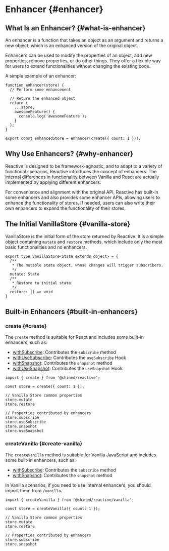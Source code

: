 # Enhancer {#enhancer}

## What Is an Enhancer? {#what-is-enhancer}

An enhancer is a function that takes an object as an argument and returns a new object, which is an enhanced version of the original object.

Enhancers can be used to modify the properties of an object, add new properties, remove properties, or do other things. They offer a flexible way for users to extend functionalities without changing the existing code.

A simple example of an enhancer:

```tsx
function enhancer(store) {
  // Perform some enhancement

  // Return the enhanced object
  return {
    ...store,
    awesomeFeature() {
      console.log('awesomeFeature');
    }
  };
}

export const enhancedStore = enhancer(create({ count: 1 }));
```

## Why Use Enhancers? {#why-enhancer}

Reactive is designed to be framework-agnostic, and to adapt to a variety of functional scenarios, Reactive introduces the concept of enhancers. The internal differences in functionality between Vanilla and React are actually implemented by applying different enhancers.

For convenience and alignment with the original API, Reactive has built-in some enhancers and also provides some enhancer APIs, allowing users to enhance the functionality of stores. If needed, users can also write their own enhancers to expand the functionality of their stores.

## The Initial VanillaStore {#vanilla-store}

VanillaStore is the initial form of the store returned by Reactive. It is a simple object containing `mutate` and `restore` methods, which include only the most basic functionalities and no enhancers.

```tsx
export type VanillaStore<State extends object> = {
  /**
   * The mutable state object, whose changes will trigger subscribers.
   */
  mutate: State
  /**
   * Restore to initial state.
   */
  restore: () => void
}
```

## Built-in Enhancers {#built-in-enhancers}

### create {#create}

The `create` method is suitable for React and includes some built-in enhancers, such as:

- [withSubscribe](/guide/enhancers/with-subscribe): Contributes the `subscribe` method
- [withUseSubscribe](/guide/enhancers/with-use-subscribe): Contributes the `useSubscribe` Hook
- [withSnapshot](/guide/enhancers/with-snapshot): Contributes the `snapshot` method
- [withUseSnapshot](/guide/enhancers/with-use-snapshot): Contributes the `useSnapshot` Hook

```tsx
import { create } from '@shined/reactive';

const store = create({ count: 1 });

// Vanilla Store common properties
store.mutate
store.restore

// Properties contributed by enhancers
store.subscribe
store.useSubscribe
store.snapshot
store.useSnapshot
```

### createVanilla {#create-vanilla}

The `createVanilla` method is suitable for Vanilla JavaScript and includes some built-in enhancers, such as:

- [withSubscribe](/guide/enhancers/with-subscribe): Contributes the `subscribe` method
- [withSnapshot](/guide/enhancers/with-snapshot): Contributes the `snapshot` method

In Vanilla scenarios, if you need to use internal enhancers, you should import them from `/vanilla`.

```tsx
import { createVanilla } from '@shined/reactive/vanilla';

const store = createVanilla({ count: 1 });

// Vanilla Store common properties
store.mutate
store.restore

// Properties contributed by enhancers
store.subscribe
store.snapshot
```
